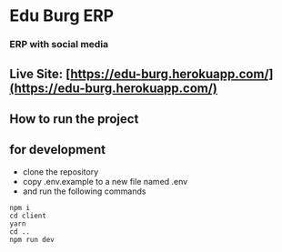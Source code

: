 # Edu Burg ERP
### ERP with social media

## Live Site: [https://edu-burg.herokuapp.com/](https://edu-burg.herokuapp.com/)


## How to run the project

## for development

- clone the repository
- copy .env.example to a new file named .env
- and run the following commands

```
npm i
cd client
yarn
cd ..
npm run dev

```
